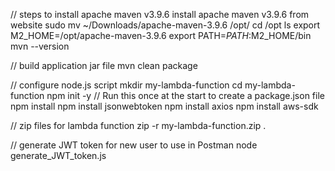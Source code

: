 // steps to install apache maven v3.9.6
install apache maven v3.9.6 from website
sudo mv ~/Downloads/apache-maven-3.9.6 /opt/
cd /opt
ls
export M2_HOME=/opt/apache-maven-3.9.6
export PATH=$PATH:$M2_HOME/bin
mvn --version

// build application jar file
mvn clean package

// configure node.js script
mkdir my-lambda-function
cd my-lambda-function
npm init -y // Run this once at the start to create a package.json file
npm install
npm install jsonwebtoken
npm install axios
npm install aws-sdk

// zip files for lambda function
zip -r my-lambda-function.zip .

// generate JWT token for new user to use in Postman
node generate_JWT_token.js
